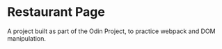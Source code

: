 # Restaurant Page

A project built as part of the Odin Project, to practice webpack and DOM manipulation.